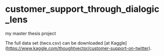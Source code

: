 # customer_support_through_dialogic_lens
my master thesis project

The full data set (twcs.csv) can be downloaded [at Kaggle] (https://www.kaggle.com/thoughtvector/customer-support-on-twitter). 
